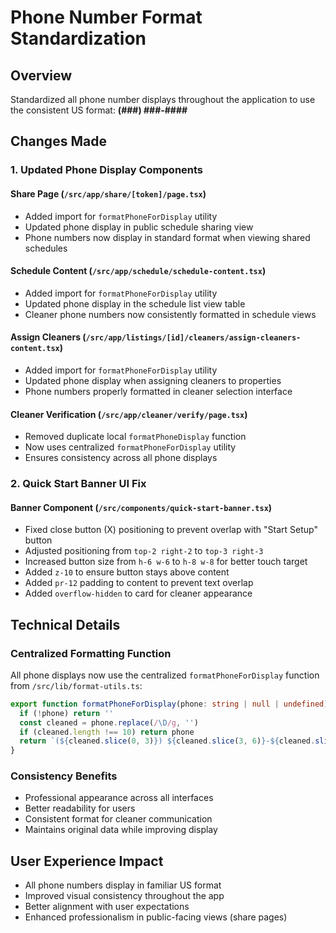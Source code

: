 # Phone Number Format Standardization

## Overview
Standardized all phone number displays throughout the application to use the consistent US format: **(###) ###-####**

## Changes Made

### 1. Updated Phone Display Components

#### Share Page (`/src/app/share/[token]/page.tsx`)
- Added import for `formatPhoneForDisplay` utility
- Updated phone display in public schedule sharing view
- Phone numbers now display in standard format when viewing shared schedules

#### Schedule Content (`/src/app/schedule/schedule-content.tsx`)
- Added import for `formatPhoneForDisplay` utility
- Updated phone display in the schedule list view table
- Cleaner phone numbers now consistently formatted in schedule views

#### Assign Cleaners (`/src/app/listings/[id]/cleaners/assign-cleaners-content.tsx`)
- Added import for `formatPhoneForDisplay` utility
- Updated phone display when assigning cleaners to properties
- Phone numbers properly formatted in cleaner selection interface

#### Cleaner Verification (`/src/app/cleaner/verify/page.tsx`)
- Removed duplicate local `formatPhoneDisplay` function
- Now uses centralized `formatPhoneForDisplay` utility
- Ensures consistency across all phone displays

### 2. Quick Start Banner UI Fix

#### Banner Component (`/src/components/quick-start-banner.tsx`)
- Fixed close button (X) positioning to prevent overlap with "Start Setup" button
- Adjusted positioning from `top-2 right-2` to `top-3 right-3`
- Increased button size from `h-6 w-6` to `h-8 w-8` for better touch target
- Added `z-10` to ensure button stays above content
- Added `pr-12` padding to content to prevent text overlap
- Added `overflow-hidden` to card for cleaner appearance

## Technical Details

### Centralized Formatting Function
All phone displays now use the centralized `formatPhoneForDisplay` function from `/src/lib/format-utils.ts`:

```typescript
export function formatPhoneForDisplay(phone: string | null | undefined): string {
  if (!phone) return ''
  const cleaned = phone.replace(/\D/g, '')
  if (cleaned.length !== 10) return phone
  return `(${cleaned.slice(0, 3)}) ${cleaned.slice(3, 6)}-${cleaned.slice(6)}`
}
```

### Consistency Benefits
- Professional appearance across all interfaces
- Better readability for users
- Consistent format for cleaner communication
- Maintains original data while improving display

## User Experience Impact
- All phone numbers display in familiar US format
- Improved visual consistency throughout the app
- Better alignment with user expectations
- Enhanced professionalism in public-facing views (share pages)